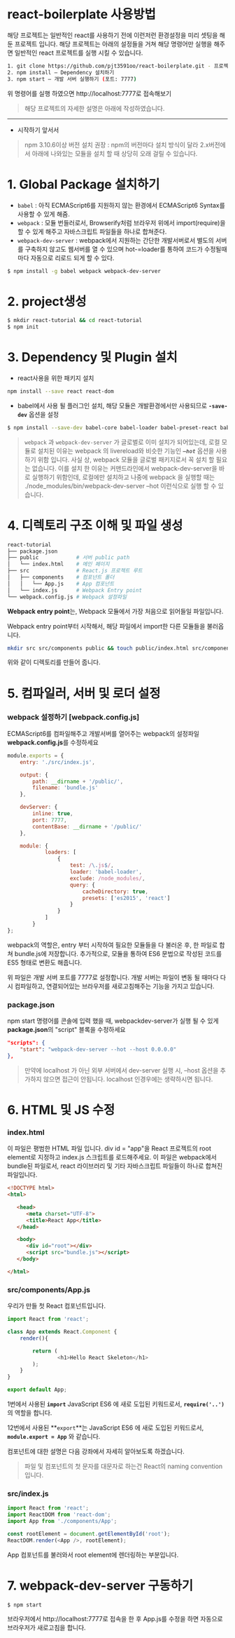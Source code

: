 # react-boilerplate 사용방법

해당 프로젝트는 일반적인 react를 사용하기 전에 이런저런 환경설정을 미리 셋팅을 해둔 프로젝트 입니다. 해당 프로젝트는 아래의 설정들을 거쳐 해당 명령어만 실행을 해주면 일반적인 react 프로젝트를 실행 시킬 수 있습니다.

```bash
1. git clone https://github.com/pjt3591oo/react-boilerplate.git - 프로젝트 클론하기
2. npm install – Dependency 설치하기
3. npm start – 개발 서버 실행하기 (포트: 7777)
```

위 명령어를 실행 하였으면 http://localhost:7777로 접속해보기

> 해당 프로젝트의 자세한 설명은 아래에 작성하였습니다.

---

* 시작하기 앞서서

> npm 3.10.6이상 버전 설치 권장 : npm의 버전마다 설치 방식이 달라 2.x버전에서 아래에 나와있는 모듈을 설치 할 때 상당히 오래 걸릴 수 있습니다.

# 1. Global Package 설치하기

* ```babel``` : 아직 ECMAScript6를 지원하지 않는 환경에서 ECMAScript6 Syntax를 사용할 수 있게 해줌.
* ```webpack``` : 모듈 번들러로서, Browserify처럼 브라우저 위에서 import(require)을 할 수 있게 해주고 자바스크립트 파일들을 하나로 합쳐준다.
* ```webpack-dev-server``` : webpack에서 지원하는 간단한 개발서버로서 별도의 서버를 구축하지 않고도 웹서버를 열 수 있으며 hot-=loader를 통하여 코드가 수정될때마다 자동으로 리로드 되게 할 수 있다. 


```bash
$ npm install -g babel webpack webpack-dev-server
```

# 2. project생성

```bash
$ mkdir react-tutorial && cd react-tutorial
$ npm init
```

# 3. Dependency 및 Plugin 설치

* react사용을 위한 패키지 설치

```bash
npm install --save react react-dom
```

* babel에서 사용 될 플러그인 설치, 해당 모듈은 개발환경에서만 사용되므로 **```-save-dev```** 옵션을 설정

```bash
$ npm install --save-dev babel-core babel-loader babel-preset-react babel-preset-es2015 webpack webpack-dev-server
```

> `webpack` 과 `webpack-dev-server` 가 글로벌로 이미 설치가 되어있는데, 로컬 모듈로 설치된 이유는 webpack 의 livereload와 비슷한 기능인 ***`–hot`*** 옵션을 사용하기 위함 입니다. 사실 상, webpack 모듈을 글로벌 패키지로서 꼭 설치 할 필요는 없습니다. 이를 설치 한 이유는 커맨드라인에서 webpack-dev-server을 바로 실행하기 위함인데, 로컬에만 설치하고 나중에 webpack 을 실행할 때는 ./node_modules/bin/webpack-dev-server –hot 이런식으로 실행 할 수 있습니다.

# 4. 디렉토리 구조 이해 및 파일 생성

```bash
react-tutorial
├── package.json         
├── public            # 서버 public path
│   └── index.html    # 메인 페이지
├── src               # React.js 프로젝트 루트
│   ├── components    # 컴포넌트 폴더
│   │   └── App.js    # App 컴포넌트
│   └── index.js      # Webpack Entry point
└── webpack.config.js # Webpack 설정파일
```

**Webpack entry point**는, Webpack 모듈에서 가장 처음으로 읽어들일 파일입니다.

Webpack entry point부터 시작해서, 해당 파일에서 import한 다른 모듈들을 불러옵니다.

```bash
mkdir src src/components public && touch public/index.html src/components/App.js src/index.js webpack.config.js
```

위와 같이 디렉토리를 만들어 줍니다.

# 5. 컴파일러, 서버 및 로더 설정

### webpack 설정하기 [webpack.config.js]

ECMAScript6를 컴파일해주고 개발서버를 열어주는 webpack의 설정파일 **webpack.config.js**를 수정하세요

```js
module.exports = {
    entry: './src/index.js',

    output: {
        path: __dirname + '/public/',
        filename: 'bundle.js'
    },

    devServer: {
        inline: true,
        port: 7777,
        contentBase: __dirname + '/public/'
    },

    module: {
            loaders: [
                {
                    test: /\.js$/,
                    loader: 'babel-loader',
                    exclude: /node_modules/,
                    query: {
                        cacheDirectory: true,
                        presets: ['es2015', 'react']
                    }
                }
            ]
        }
};
```

webpack의 역할은, entry 부터 시작하여 필요한 모듈들을 다 불러온 후, 한 파일로 합쳐 bundle.js에 저장합니다. 추가적으로, 모듈을 통하여 ES6 문법으로 작성된 코드를 ES5 형태로 변환도 해줍니다.

위 파일은 개발 서버 포트를 7777로 설정합니다. 개발 서버는 파일이 변동 될 때마다 다시 컴파일하고, 연결되어있는 브라우저를 새로고침해주는 기능을 가지고 있습니다.

### package.json

npm start 명령어를 콘솔에 입력 했을 때, webpackdev-server가 실행 될 수 있게 **package.json**의 "script" 블록을 수정하세요

```json
"scripts": {
    "start": "webpack-dev-server --hot --host 0.0.0.0"
},
```

> 만약에 localhost 가 아닌 외부 서버에서 dev-server 실행 시, –host 옵션을 추가하지 않으면 접근이 안됩니다.
localhost 인경우에는 생략하시면 됩니다.

# 6. HTML 및 JS 수정

### index.html

이 파일은 평범한 HTML 파일 입니다. div id = "app"을 React 프로젝트의 root element로 지정하고 index.js 스크립트를 로드해주세요. 이 파일은 webpack에서 bundle된 파일로서, react 라이브러리 및 기타 자바스크립트 파일들이 하나로 합쳐진 파일입니다.

```html
<!DOCTYPE html>
<html>

   <head>
      <meta charset="UTF-8">
      <title>React App</title>
   </head>

   <body>
      <div id="root"></div>
      <script src="bundle.js"></script>
   </body>

</html>
```

### src/components/App.js

우리가 만들 첫 React 컴포넌트입니다. 

```js
import React from 'react';

class App extends React.Component {
    render(){

        return (
                <h1>Hello React Skeleton</h1>
        );
    }
}

export default App;
```

1번에서 사용된 **`import`** JavaScript ES6 에 새로 도입된 키워드로서, **`require('..')`** 의 역할을 합니다.

12번에서 사용된 **`export`**는 JavaScript ES6 에 새로 도입된 키워드로서, **`module.export = App`** 와 같습니다.

컴포넌트에 대한 설명은 다음 강좌에서 자세히 알아보도록 하겠습니다.

> 파일 및 컴포넌트의 첫 문자를 대문자로 하는건 React의 naming convention 입니다.

### src/index.js

```js
import React from 'react';
import ReactDOM from 'react-dom';
import App from './components/App';

const rootElement = document.getElementById('root');
ReactDOM.render(<App />, rootElement);
```

App 컴포넌트를 불러와서 root element에 렌더링하는 부분입니다.

# 7. webpack-dev-server 구동하기

```bash
$ npm start
```

브라우저에서 http://localhost:7777로 접속을 한 후 App.js를 수정을 하면 자동으로 브라우저가 새로고침을 합니다.
